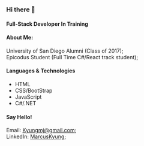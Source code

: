 ### Hi there 👋

#### Full-Stack Developer In Training

#### About Me:
University of San Diego Alumni (Class of 2017);<br>
Epicodus Student (Full Time C#/React track student);<br>

#### Languages & Technologies
- HTML
- CSS/BootStrap
- JavaScript
- C#/.NET

#### Say Hello!
Email: Kyungmj@gmail.com;<br>
LinkedIn: [MarcusKyung](https://www.linkedin.com/in/marcuskyung/);<br>

